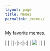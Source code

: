 ```yaml
---
layout: page
title: Memes
permalink: /memes/
---
```


My favorite memes.

| | |
|-|:-:|-:|
| ![](https://i.imgur.com/JrcqE1c.jpg) |  |
| 